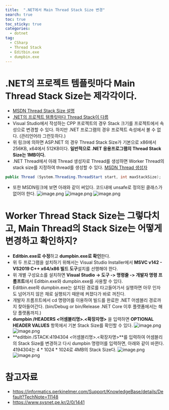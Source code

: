 ```yaml
---
title:  ".NET에서 Main Thread Stack Size 변경"
search: true
toc: true
toc_sticky: true
categories: 
  - dotnet
tag:
  - CSharp
  - Thread Stack
  - Editbin.exe
  - dumpbin.exe
---
```


# .NET의 프로젝트 템플릿마다 Main Thread Stack Size는 제각각이다.
- [MSDN Thread Stack Size 설명](https://docs.microsoft.com/en-us/windows/win32/procthread/thread-stack-size)
- [.NET의 프로젝트 템플릿마다 Thread Stack이 다름](https://www.xspdf.com/resolution/53193947.html)
- Visual Studio에서 작성하는 CPP 프로젝트의 경우 Stack 크기를 프로젝트에서 속성으로 변경할 수 있다. 하지만 .NET 프로그램의 경우 프로젝트 속성에서 볼 수 없다. (관리언어라 그런듯하다.)
- 위 링크에 의하면 ASP.NET 의 경우 Thread Stack Size가 기본으로 x86에서 256KB, x64에서 512KB이다. **일반적으로 .NET 응용프로그램의 Thread Stack Size는 1MB이다.**
- .NET Thread에서 아래 Thread 생성자로 Thread를 생성하면 Worker Thread의 stack size를 지정하여 thread를 생성할 수 있다. [MSDN Thread 생성자](https://docs.microsoft.com/en-us/dotnet/api/system.threading.thread.-ctor?redirectedfrom=MSDN&view=net-5.0#System_Threading_Thread__ctor_System_Threading_ThreadStart_System_Int32_)
```cs
public Thread (System.Threading.ThreadStart start, int maxStackSize);
```
- 또한 MSDN링크에 보면 아래와 같이 써있다. 코드내에 unsafe로 정의된 클래스가 없어야 한다.
![image.png](/.attachments/image-73fac9d7-8e21-4664-90e0-fc99aa02950c.png)
![image.png](/.attachments/image-9ed1f894-3d1a-49e4-a492-fdccb97966d3.png)
![image.png](/.attachments/image-2e8b7abe-3350-406c-a264-6ddb4297881b.png)

# Worker Thread Stack Size는 그렇다치고, Main Thread의 Stack Size는 어떻게 변경하고 확인하지?
- **Editbin.exe로 수정**하고 **dumpbin.exe로 확인**한다.
- 위 두 프로그램을 설치하기 위해서는 Visual Studio Installer에서 **MSVC v142 - VS2019 C++ x64/x86 빌드 도구**설치를 선행해야 한다.
- 위 개별 구성요소를 설치하면 **Visual Studio -> 도구 -> 명령줄 -> 개발자 명령 프롬프트**에서 Editbin.exe와 dumpbin.exe를 사용할 수 있다.
- Editbin.exe와 dumpbin.exe는 설치된 경로를 타고들어가서 실행하면 아무 인자도 넘어가지 않은 채로 실행되기 때문에 켜졌다가 바로 꺼진다.
- 개발자 프롬프트에서 cd 명령어를 이용하여 빌드를 완료한 .NET 어셈블리 경로까지 찾아들어간다. (bin/Debug or bin/Release .NET Core 이후 플랫폼에서는 해당 플랫폼까지.)
- **dumpbin /HEADERS <어셈블리명>.<확장자명>** 을 입력하면 **OPTIONAL HEADER VALUES** 항목에서 기본 Stack Size를 확인할 수 있다.
![image.png](/.attachments/image-de86d15f-cd2e-4a54-9af8-5582be6c03a3.png)
![image.png](/.attachments/image-955ba936-ac96-4fc8-8662-3542553a77aa.png)
- **editbin /STACK:4194304 <어셈블리명>.<확장자명>**를 입력하여 어셈블리의 Stack Size를 변경하고 다시 dumpbin 명령어를 입력하면, 아래와 같이 바뀐다. 4194304는 4 * 1024 * 1024로 4MB의 Stack Size다.
![image.png](/.attachments/image-45b52a39-04e5-4f96-a141-a69b8062731e.png)
![image.png](/.attachments/image-3e35c3e4-1b2d-4fcd-a2b9-2bf504dff4d4.png)

# 참고자료
- https://informatics.perkinelmer.com/Support/KnowledgeBase/details/Default?TechNote=11148
- https://www.sysnet.pe.kr/2/0/1441